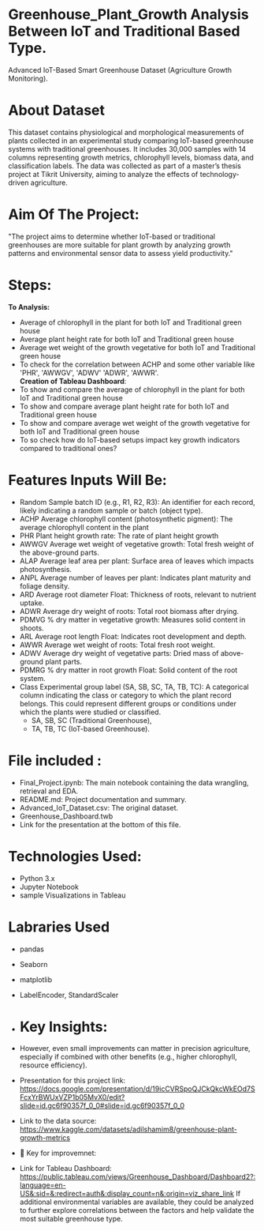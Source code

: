 # Greenhouse_Plant_Growth Analysis Between IoT and Traditional Based Type.
Advanced IoT-Based Smart Greenhouse Dataset (Agriculture Growth Monitoring).

# About Dataset
This dataset contains physiological and morphological measurements of plants collected in an experimental study comparing IoT-based greenhouse systems with traditional greenhouses. It includes 30,000 samples with 14 columns representing growth metrics, chlorophyll levels, biomass data, and classification labels. The data was collected as part of a master’s thesis project at Tikrit University, aiming to analyze the effects of technology-driven agriculture.

# Aim Of The Project:
"The project aims to determine whether IoT-based or traditional greenhouses are more suitable for plant growth by analyzing growth patterns and environmental sensor data to assess yield productivity."

# Steps:
 **To Analysis:**
 - Average of chlorophyll in the plant for both IoT and Traditional green house
 - Average plant height rate for both IoT and Traditional green house
 - Average wet weight of the growth vegetative for both IoT and Traditional green house
 - To check for the correlation between ACHP	and some other variable like 'PHR', 'AWWGV', 'ADWV' 'ADWR', 'AWWR'.  
  **Creation of Tableau Dashboard**:
 - To show and compare  the average of chlorophyll in the plant for both IoT and Traditional green house 
 - To show and compare average plant height rate for both IoT and Traditional green house
 - To show and compare average wet weight of the growth vegetative for both IoT and Traditional green house
 - To so check how do IoT-based setups impact key growth indicators compared to traditional ones?
   
# Features Inputs Will Be:
 - Random	Sample batch ID (e.g., R1, R2, R3):  An identifier for each record, likely indicating a random sample or batch (object type).
 - ACHP	Average chlorophyll content (photosynthetic pigment): The average chlorophyll content in the plant
 - PHR	Plant height growth rate: The rate of plant height growth
 - AWWGV	Average wet weight of vegetative growth: Total fresh weight of the above-ground parts.	
 - ALAP	Average leaf area per plant: Surface area of leaves which impacts photosynthesis.
 - ANPL	Average number of leaves per plant: Indicates plant maturity and foliage density.
 - ARD	Average root diameter	Float: Thickness of roots, relevant to nutrient uptake.
 - ADWR	Average dry weight of roots: Total root biomass after drying.
 - PDMVG	% dry matter in vegetative growth: Measures solid content in shoots.	
 - ARL	Average root length	Float: Indicates root development and depth.
 - AWWR	Average wet weight of roots: Total fresh root weight.
 - ADWV	Average dry weight of vegetative parts: Dried mass of above-ground plant parts.
 - PDMRG	% dry matter in root growth	Float: Solid content of the root system.
 - Class	Experimental group label (SA, SB, SC, TA, TB, TC): A categorical column indicating the class or category to which the plant record belongs.
   This could represent different groups or conditions under which the plants were studied or classified.
     - SA, SB, SC (Traditional Greenhouse),
     - TA, TB, TC (IoT-based Greenhouse).
  
# File included :

-  Final_Project.ipynb: The main notebook containing the data wrangling, retrieval and EDA.
-  README.md: Project documentation and summary.
-  Advanced_IoT_Dataset.csv: The original dataset.
-  Greenhouse_Dashboard.twb
-  Link for the presentation at the bottom of this file.
   
# Technologies Used:

 - Python 3.x
 - Jupyter Notebook
 - sample Visualizations in Tableau

# Labraries Used
 - pandas
 - Seaborn
 - matplotlib
 - LabelEncoder, StandardScaler



 - # Key Insights: 
 - However, even small improvements can matter in precision agriculture, especially if combined with other benefits (e.g., higher chlorophyll, resource efficiency).
 - Presentation for this project link: https://docs.google.com/presentation/d/19icCVRSpoQJCkQkcWkEOd7SFcxYrBWUxVZP1b05MvX0/edit?slide=id.gc6f90357f_0_0#slide=id.gc6f90357f_0_0
 - Link to the data source: https://www.kaggle.com/datasets/adilshamim8/greenhouse-plant-growth-metrics
 - 🔁 Key for improvemnet:
 - Link for Tableau Dashboard: https://public.tableau.com/views/Greenhouse_Dashboard/Dashboard2?:language=en-US&:sid=&:redirect=auth&:display_count=n&:origin=viz_share_link
If additional environmental variables are available, they could be analyzed to further explore correlations between the factors and help validate the most suitable greenhouse type.


